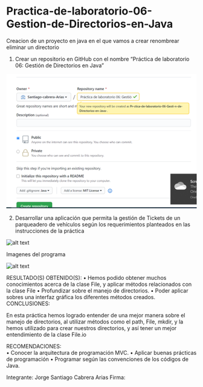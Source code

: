 # Practica-de-laboratorio-06-Gestion-de-Directorios-en-Java
Creacion de un proyecto en java en el que vamos a crear renombrear eliminar un directorio 
1.	Crear un repositorio en GitHub con el nombre “Práctica de laboratorio 06: Gestión de Directorios en Java” 

![alt text](https://github.com/Santiago-cabrera-Arias/Practica-de-laboratorio-06-Gestion-de-Directorios-en-Java/blob/master/Imgenes%20GitHub/Screenshot%20(88).png)

2.	Desarrollar una aplicación que permita la gestión de Tickets de un parqueadero de vehículos según los requerimientos planteados en las instrucciones de la práctica 


 ![alt text](Screenshot (87))


Imagenes del programa

![alt text](Screenshot (81))




 RESULTADO(S) OBTENIDO(S): 
• Hemos podido obtener muchos conocimientos acerca de la clase File, y aplicar métodos relacionados con la clase File 
•	Profundizar sobre el manejo de directorios.
•	Poder aplicar sobres una interfaz gráfica los diferentes métodos creados.
CONCLUSIONES:  

En esta práctica hemos logrado entender de una mejor manera sobre el manejo de directorios, al utilizar métodos como el path, File, mkdir, y la hemos utilizado para crear nuestros directorios, y así tener un mejor entendimiento de la clase File.io 


RECOMENDACIONES:  
•	Conocer la arquitectura de programación MVC. 
•	Aplicar buenas prácticas de programación 
•	Programar según las convenciones de los códigos de Java.  
 
Integrante:  Jorge Santiago Cabrera Arias 
Firma:  

